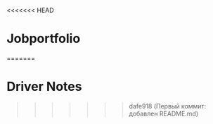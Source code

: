 <<<<<<< HEAD
# Jobportfolio
=======
# Driver Notes
>>>>>>> dafe918 (Первый коммит: добавлен README.md)

